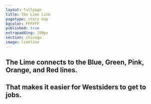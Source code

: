 ```yaml
---
layout: fullpage
title: The Lime Line
pagetype: story map
bgcolor: FFFFFF
published: true
extrapadding: 100px
section: chicago
image: limeline
---
```


<div class="mapstage"></div>

## The Lime connects to the Blue, Green, Pink, Orange, and Red lines.

## That makes it easier for Westsiders to get to jobs.
